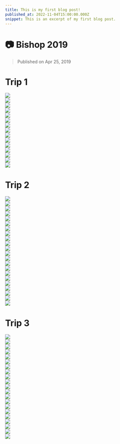 ```yaml
---
title: This is my first blog post!
published_at: 2022-11-04T15:00:00.000Z
snippet: This is an excerpt of my first blog post.
---
```


# 📷 Bishop 2019

> Published on Apr 25, 2019

# Trip 1

![](https://static.bpev.me/blog/travel-bishop-2019/bishop-01.jpg)<br />
![](https://static.bpev.me/blog/travel-bishop-2019/bishop-02.jpg)<br />
![](https://static.bpev.me/blog/travel-bishop-2019/bishop-03.jpg)<br />
![](https://static.bpev.me/blog/travel-bishop-2019/bishop-04.jpg)<br />
![](https://static.bpev.me/blog/travel-bishop-2019/bishop-05.jpg)<br />
![](https://static.bpev.me/blog/travel-bishop-2019/bishop-06.jpg)<br />
![](https://static.bpev.me/blog/travel-bishop-2019/bishop-07.jpg)<br />
![](https://static.bpev.me/blog/travel-bishop-2019/bishop-08.jpg)<br />
![](https://static.bpev.me/blog/travel-bishop-2019/bishop-09.jpg)<br />
![](https://static.bpev.me/blog/travel-bishop-2019/bishop-10.jpg)<br />
![](https://static.bpev.me/blog/travel-bishop-2019/bishop-11.jpg)<br />
![](https://static.bpev.me/blog/travel-bishop-2019/bishop-12.jpg)<br />
![](https://static.bpev.me/blog/travel-bishop-2019/bishop-13.jpg)<br />
![](https://static.bpev.me/blog/travel-bishop-2019/bishop-14.jpg)<br />
![](https://static.bpev.me/blog/travel-bishop-2019/bishop-15.jpg)<br />

# Trip 2

![](https://static.bpev.me/blog/travel-bishop-2019/bishop-16.jpeg)<br />
![](https://static.bpev.me/blog/travel-bishop-2019/bishop-17.jpeg)<br />
![](https://static.bpev.me/blog/travel-bishop-2019/bishop-18.jpeg)<br />
![](https://static.bpev.me/blog/travel-bishop-2019/bishop-19.jpeg)<br />
![](https://static.bpev.me/blog/travel-bishop-2019/bishop-20.jpeg)<br />
![](https://static.bpev.me/blog/travel-bishop-2019/bishop-21.jpeg)<br />
![](https://static.bpev.me/blog/travel-bishop-2019/bishop-22.jpeg)<br />
![](https://static.bpev.me/blog/travel-bishop-2019/bishop-23.jpeg)<br />
![](https://static.bpev.me/blog/travel-bishop-2019/bishop-24.jpeg)<br />
![](https://static.bpev.me/blog/travel-bishop-2019/bishop-25.jpeg)<br />
![](https://static.bpev.me/blog/travel-bishop-2019/bishop-26.jpeg)<br />
![](https://static.bpev.me/blog/travel-bishop-2019/bishop-27.jpeg)<br />
![](https://static.bpev.me/blog/travel-bishop-2019/bishop-28.jpeg)<br />
![](https://static.bpev.me/blog/travel-bishop-2019/bishop-29.jpeg)<br />
![](https://static.bpev.me/blog/travel-bishop-2019/bishop-30.jpeg)<br />
![](https://static.bpev.me/blog/travel-bishop-2019/bishop-31.jpeg)<br />
![](https://static.bpev.me/blog/travel-bishop-2019/bishop-32.jpeg)<br />
![](https://static.bpev.me/blog/travel-bishop-2019/bishop-33.jpeg)<br />
![](https://static.bpev.me/blog/travel-bishop-2019/bishop-34.jpeg)<br />
![](https://static.bpev.me/blog/travel-bishop-2019/bishop-35.jpeg)<br />
![](https://static.bpev.me/blog/travel-bishop-2019/bishop-36.jpeg)<br />
![](https://static.bpev.me/blog/travel-bishop-2019/bishop-37.jpeg)<br />

# Trip 3

![](https://static.bpev.me/blog/travel-bishop-2019/bishop-38.jpeg)<br />
![](https://static.bpev.me/blog/travel-bishop-2019/bishop-39.jpeg)<br />
![](https://static.bpev.me/blog/travel-bishop-2019/bishop-40.jpeg)<br />
![](https://static.bpev.me/blog/travel-bishop-2019/bishop-41.jpeg)<br />
![](https://static.bpev.me/blog/travel-bishop-2019/bishop-42.jpeg)<br />
![](https://static.bpev.me/blog/travel-bishop-2019/bishop-43.jpeg)<br />
![](https://static.bpev.me/blog/travel-bishop-2019/bishop-44.jpeg)<br />
![](https://static.bpev.me/blog/travel-bishop-2019/bishop-45.jpeg)<br />
![](https://static.bpev.me/blog/travel-bishop-2019/bishop-46.jpeg)<br />
![](https://static.bpev.me/blog/travel-bishop-2019/bishop-47.jpeg)<br />
![](https://static.bpev.me/blog/travel-bishop-2019/bishop-48.jpeg)<br />
![](https://static.bpev.me/blog/travel-bishop-2019/bishop-49.jpeg)<br />
![](https://static.bpev.me/blog/travel-bishop-2019/bishop-50.jpeg)<br />
![](https://static.bpev.me/blog/travel-bishop-2019/bishop-51.jpeg)<br />
![](https://static.bpev.me/blog/travel-bishop-2019/bishop-52.jpeg)<br />
![](https://static.bpev.me/blog/travel-bishop-2019/bishop-53.jpeg)<br />
![](https://static.bpev.me/blog/travel-bishop-2019/bishop-54.jpeg)<br />
![](https://static.bpev.me/blog/travel-bishop-2019/bishop-55.jpeg)<br />
![](https://static.bpev.me/blog/travel-bishop-2019/bishop-56.jpeg)<br />
![](https://static.bpev.me/blog/travel-bishop-2019/bishop-57.jpeg)<br />
![](https://static.bpev.me/blog/travel-bishop-2019/bishop-58.jpeg)<br />
